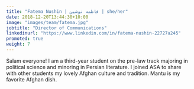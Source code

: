 ```yaml
---
title: "Fatema Nushin | فاطمه نوشین | she/her"
date: 2018-12-20T13:44:30+10:00
image: "images/team/fatema.jpg"
jobtitle: "Director of Communications"
linkedinurl: "https://www.linkedin.com/in/fatema-nushin-22727a245"
promoted: true
weight: 7
---
```


Salam everyone! I am a third-year student on the pre-law track majoring in political science and minoring in Persian literature. I joined ASA to share with other students my lovely Afghan culture and tradition. Mantu is my favorite Afghan dish.
